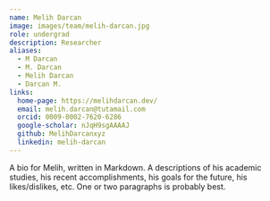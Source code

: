 ```yaml
---
name: Melih Darcan
image: images/team/melih-darcan.jpg
role: undergrad
description: Researcher
aliases:
  - M Darcan
  - M. Darcan
  - Melih Darcan
  - Darcan M.
links:
  home-page: https://melihdarcan.dev/
  email: melih.darcan@tutamail.com
  orcid: 0009-0002-7620-6286
  google-scholar: nJqH9sgAAAAJ
  github: MelihDarcanxyz
  linkedin: melih-darcan
---
```


A bio for Melih, written in Markdown.
A descriptions of his academic studies, his recent accomplishments, his goals for the future, his likes/dislikes, etc.
One or two paragraphs is probably best.
